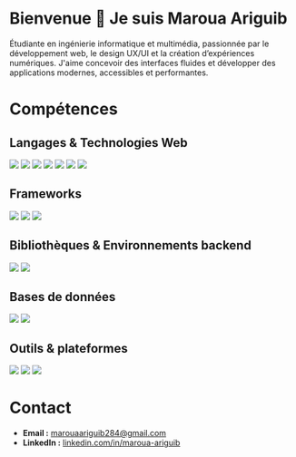 # Bienvenue 👋 Je suis **Maroua Ariguib**

Étudiante en ingénierie informatique et multimédia, passionnée par le développement web, le design UX/UI et la création d’expériences numériques. J'aime concevoir des interfaces fluides et développer des applications modernes, accessibles et performantes.



# Compétences

## Langages & Technologies Web    
<img src="https://img.shields.io/badge/HTML5-E34F26?style=flat&logo=html5&logoColor=white" /> <img src="https://img.shields.io/badge/CSS3-1572B6?style=flat&logo=css3&logoColor=white" /> <img src="https://img.shields.io/badge/Python-3776AB?style=flat&logo=python&logoColor=white" /> <img src="https://img.shields.io/badge/JavaScript-F7DF1E?style=flat&logo=javascript&logoColor=black" /> <img src="https://img.shields.io/badge/TypeScript-3178C6?style=flat&logo=typescript&logoColor=white" /> <img src="https://img.shields.io/badge/Java-007396?style=flat&logo=java&logoColor=white" /> <img src="https://img.shields.io/badge/PHP-777BB4?style=flat&logo=php&logoColor=white" />



## Frameworks  
<img src="https://img.shields.io/badge/Angular-DD0031?style=flat&logo=angular&logoColor=white" /> <img src="https://img.shields.io/badge/Unity-000000?style=flat&logo=unity&logoColor=white" /> <img src="https://img.shields.io/badge/Bootstrap-7952B3?style=flat&logo=bootstrap&logoColor=white" />



## Bibliothèques & Environnements backend  
<img src="https://img.shields.io/badge/Node.js-339933?style=flat&logo=node.js&logoColor=white" /> <img src="https://img.shields.io/badge/Express.js-000000?style=flat&logo=express&logoColor=white" />



## Bases de données  
<img src="https://img.shields.io/badge/MongoDB-47A248?style=flat&logo=mongodb&logoColor=white" /> <img src="https://img.shields.io/badge/MySQL-4479A1?style=flat&logo=mysql&logoColor=white" />


## Outils & plateformes  
<img src="https://img.shields.io/badge/Git-F05032?style=flat&logo=git&logoColor=white" /> <img src="https://img.shields.io/badge/GitHub-181717?style=flat&logo=github&logoColor=white" /> <img src="https://img.shields.io/badge/Figma-F24E1E?style=flat&logo=figma&logoColor=white" />



# Contact

- **Email :** marouaariguib284@gmail.com  
- **LinkedIn :** [linkedin.com/in/maroua-ariguib](https://www.linkedin.com/in/maroua-ariguib)
